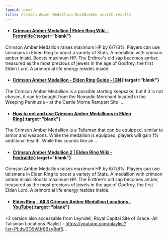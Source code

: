 ```yaml
---
layout: post
title: Crimson Amber Medallion DuckDuckGo search results
---
```

* #### [Crimson Amber Medallion | Elden Ring Wiki - Fextralife](https://eldenring.wiki.fextralife.com/Crimson+Amber+Medallion){:target="blank"}
Crimson Amber Medallion raises maximum HP by 6/7/8%. Players can use talismans in Elden Ring to boost a variety of Stats. A medallion with crimson amber inlaid. Boosts maximum HP. The Erdtree's old sap becomes amber, treasured as the most precious of jewels in the age of Godfrey, the first Elden Lord. A primordial life energy resides inside.
* #### [Crimson Amber Medallion - Elden Ring Guide - IGN](https://www.ign.com/wikis/elden-ring/Crimson_Amber_Medallion){:target="blank"}
The Crimson Amber Medallion is a possible starting keepsake, but if it is not chosen, it can be bought from the Nomadic Merchant located in the Weeping Peninusla - at the Castle Morne Rampart Site ...
* #### [How to get and use Crimson Amber Medallions in Elden Ring](https://www.gamepur.com/guides/how-to-get-and-use-crimson-amber-medallions-in-elden-ring){:target="blank"}
The Crimson Amber Medallion is a Talisman that can be equipped, similar to armor and weapons. While the medallion is equipped, players will gain 1% additional health. While this sounds like an ...
* #### [Crimson Amber Medallion 2 | Elden Ring Wiki - Fextralife](https://eldenring.wiki.fextralife.com/Crimson+Amber+Medallion+2){:target="blank"}
Crimson Amber Medallion raises maximum HP by 6/7/8%. Players can use talismans in Elden Ring to boost a variety of Stats. A medallion with crimson amber inlaid. Boosts maximum HP. The Erdtree's old sap becomes amber, treasured as the most precious of jewels in the age of Godfrey, the first Elden Lord. A primordial life energy resides inside.
* #### [Elden Ring - All 3 Crimson Amber Medallion Locations - YouTube](https://www.youtube.com/watch?v=Xe0jQ0AVJDU){:target="blank"}
+2 version also accessable from Leyndell, Royal Capital Site of Grace.-All Talisman Locations Playlist - https://youtube.com/playlist?list=PLdw3OSWJr8BzyBgf6...
